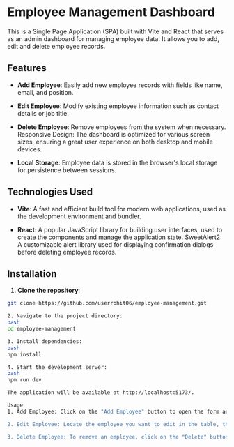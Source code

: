 # Employee Management Dashboard

This is a Single Page Application (SPA) built with Vite and React that serves as an admin dashboard for managing employee data. It allows you to add, edit and delete employee records.

## Features
- **Add Employee**: Easily add new employee records with fields like name, email, and position.

- **Edit Employee**: Modify existing employee information such as contact details or job title.

- **Delete Employee**: Remove employees from the system when necessary.
Responsive Design: The dashboard is optimized for various screen sizes, ensuring a great user experience on both desktop and mobile devices.

- **Local Storage**: Employee data is stored in the browser's local storage for persistence between sessions.

## Technologies Used

- **Vite**: A fast and efficient build tool for modern web applications, used as the development environment and bundler.

- **React**: A popular JavaScript library for building user interfaces, used to create the components and manage the application state.
SweetAlert2: A customizable alert library used for displaying confirmation dialogs before deleting employee records.

## Installation
1. **Clone the repository**:

```bash
git clone https://github.com/userrohit06/employee-management.git

2. Navigate to the project directory:
bash
cd employee-management

3. Install dependencies:
bash
npm install

4. Start the development server:
bash
npm run dev

The application will be available at http://localhost:5173/.

Usage
1. Add Employee: Click on the "Add Employee" button to open the form and enter the new employee's details.

2. Edit Employee: Locate the employee you want to edit in the table, then click on the "Edit" button next to their record.

3. Delete Employee: To remove an employee, click on the "Delete" button next to their record. A confirmation dialog will appear before deleting the data.